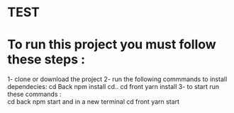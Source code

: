 # TEST
# To run this project you must follow these steps : 
1- clone or download the project 
2- run the following commmands to install dependecies:
    cd Back
     npm install
     cd..
     cd front
     yarn install
3- to start run these commands :  
    cd back 
    npm start 
    and in a new terminal 
    cd front yarn start
